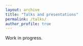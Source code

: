 ```yaml
---
layout: archive
title: "Talks and presentations"
permalink: /talks/
author_profile: true
---
```


Work in progress. 